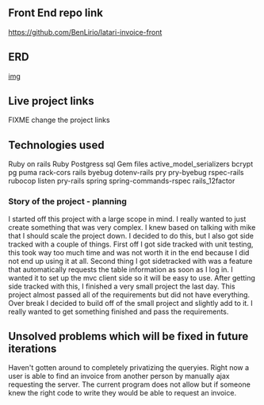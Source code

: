 ## Front End repo link
https://github.com/BenLirio/latari-invoice-front

## ERD
[img](https://i.imgur.com/Xl0bm5C.png)
## Live project links
FIXME change the project links

## Technologies used
Ruby on rails
Ruby
Postgress sql
Gem files
active_model_serializers
bcrypt
pg
puma
rack-cors
rails
byebug
dotenv-rails
pry
pry-byebug
rspec-rails
rubocop
listen
pry-rails
spring
spring-commands-rspec
rails_12factor


### Story of the project - planning
I started off this project with a large scope in mind. 
I really wanted to just create something that was very complex.
I knew based on talking with mike that I should scale the project down. 
I decided to do this, but I also got side tracked with a couple of things. First off I got side tracked with unit testing, this took way too much time and was not worth it in the end because I did not end up using it at all. Second thing I got sidetracked with was a feature that automatically requests the table information as soon as I log in. I wanted it to set up the mvc client side so it will be easy to use. After getting side tracked with this, I finished a very small project the last day. This project almost passed all of the requirements but did not have everything. Over break I decided to build off of the small project and slightly add to it. I really wanted to get something finished and pass the requirements. 



## Unsolved problems which will be fixed in future iterations
Haven't gotten around to completely privatizing the queryies. Right now a user is able to find an invoice from another person by manually ajax requesting the server. The current program does not allow but if someone knew the right code to write they would be able to request an invoice.